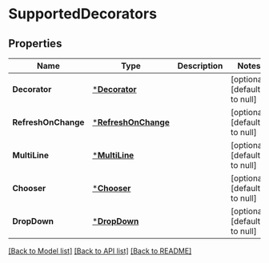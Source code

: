 # SupportedDecorators

## Properties
Name | Type | Description | Notes
------------ | ------------- | ------------- | -------------
**Decorator** | [***Decorator**](Decorator.md) |  | [optional] [default to null]
**RefreshOnChange** | [***RefreshOnChange**](RefreshOnChange.md) |  | [optional] [default to null]
**MultiLine** | [***MultiLine**](MultiLine.md) |  | [optional] [default to null]
**Chooser** | [***Chooser**](Chooser.md) |  | [optional] [default to null]
**DropDown** | [***DropDown**](DropDown.md) |  | [optional] [default to null]

[[Back to Model list]](../README.md#documentation-for-models) [[Back to API list]](../README.md#documentation-for-api-endpoints) [[Back to README]](../README.md)


